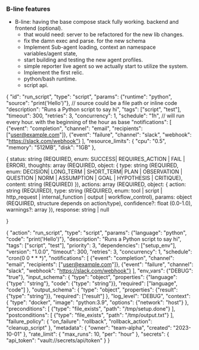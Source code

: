 
### B-line features
- B-line: having the base compose stack  fully working. backend and frontend (optional).
    - that would need: server to be refactored for the new lib changes.
    - fix the damn exec and parse. for the new schema
    - Implement Sub-agent loading, context an namespace variables/agent state, 
    - start building and testing the new agent profiles.
    - simple reporter live agent so we actually start to utilize the system.
    - Implement the first relic.
    - python/bash runtime.
    - script api.

{
  "id": "run_script",
  "type": "script",
  "params": {"runtime": "python", "source": "print('Hello')"}, // source could be a file path or inline code
  "description": "Runs a Python script to say hi",
  "tags": ["script", "test"],
  "timeout": 300,
  "retries": 3,
  "concurrency": 1,
  "schedule": "1h", // will run every hour. with the beginning of the hour as base
  "notifications": [
    {"event": "completion", "channel": "email", "recipients": ["user@example.com"]},
    {"event": "failure", "channel": "slack", "webhook": "https://slack.com/webhook"}
  ],
  "resource_limits": {
    "cpu": "0.5",
    "memory": "512MB",
    "disk": "1GB"
  },


  {
    status: string (REQUIRED, enum: SUCCESS| REQUIRES_ACTION | FAIL | ERROR),
    thoughts: array<object> (REQUIRED, object: { type: string (REQUIRED, enum: DECISION| LONG_TERM | SHORT_TERM| PLAN | OBSERVATION | QUESTION | NORM | ASSUMPTION | GOAL | HYPOTHESIS | CRITIQUE), content: string (REQUIRED) }),
    actions: array<object> (REQUIRED, object: { action: string (REQUIRED), type: string (REQUIRED, enum: tool | script | http_request | internal_function | output | workflow_control), params: object (REQUIRED, structure depends on action/type), confidence?: float (0.0-1.0), warnings?: array<string> }),
    response: string | null

  }


{
  "action": "run_script",
  "type": "script",
  "params": {"language": "python", "code": "print('Hello')"},
  "description": "Runs a Python script to say hi",
  "tags": ["script", "test"],
  "priority": 3,
  "dependencies": ["setup_env"],
  "version": "1.0.0",
  "timeout": 300,
  "retries": 3,
  "concurrency": 1,
  "schedule": "cron(0 0 * * *)",
  "notifications": [
    {"event": "completion", "channel": "email", "recipients": ["user@example.com"]},
    {"event": "failure", "channel": "slack", "webhook": "https://slack.com/webhook"}
  ],
  "env_vars": {"DEBUG": "true"},
  "input_schema": {
    "type": "object",
    "properties": {"language": {"type": "string"}, "code": {"type": "string"}},
    "required": ["language", "code"]
  },
  "output_schema": {
    "type": "object",
    "properties": {"result": {"type": "string"}},
    "required": ["result"]
  },
  "log_level": "DEBUG",
  "context": {
    "type": "docker",
    "image": "python:3.9",
    "options": {"network": "host"}
  },
  "preconditions": [
    {"type": "file_exists", "path": "/tmp/setup.done"}
  ],
  "postconditions": [
    {"type": "file_exists", "path": "/tmp/output.txt"}
  ],
  "failure_policy": {
    "on_failure": "rollback",
    "rollback_action": "cleanup_script"
  },
  "metadata": {
    "owner": "team-alpha",
    "created": "2023-10-01"
  },
  "rate_limit": {
    "max_runs": 10,
    "per": "hour"
  },
  "secrets": {
    "api_token": "vault://secrets/api/token"
  }
}

